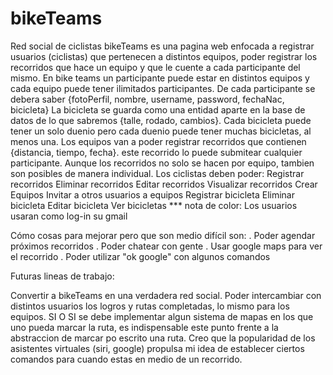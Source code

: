# bikeTeams

Red social de ciclistas
bikeTeams es una pagina web enfocada a registrar usuarios (ciclistas) que pertenecen a distintos equipos, poder registrar los recorridos que hace un equipo y que le cuente a cada participante del mismo. En bike teams un participante puede estar en distintos equipos y cada equipo puede tener ilimitados participantes. De cada participante se debera saber {fotoPerfil, nombre, username, password, fechaNac, bicicleta} La bicicleta se guarda como una entidad aparte en la base de datos de lo que sabremos {talle, rodado, cambios}. Cada bicicleta puede tener un solo duenio pero cada duenio puede tener muchas bicicletas, al menos una.
Los equipos van a poder registrar recorridos que contienen {distancia, tiempo, fecha}. este recorrido lo puede submitear cualquier participante. Aunque los recorridos no solo se hacen por equipo, tambien son posibles de manera individual.
Los ciclistas deben poder:
Registrar recorridos
Eliminar recorridos
Editar recorridos
Visualizar recorridos
Crear Equipos
Invitar a otros usuarios a equipos
Registrar bicicleta
Eliminar bicicleta
Editar bicicleta
Ver bicicletas
\*\*\* nota de color: Los usuarios usaran como log-in su gmail

Cómo cosas para mejorar pero que son medio difícil son:
. Poder agendar próximos recorridos
. Poder chatear con gente
. Usar google maps para ver el recorrido
. Poder utilizar "ok google" con algunos comandos

Futuras lineas de trabajo:

Convertir a bikeTeams en una verdadera red social. Poder intercambiar con distintos usuarios los logros y rutas completadas, lo mismo para los equipos.
SI O SI se debe implementar algun sistema de mapas en los que uno pueda marcar la ruta, es indispensable este punto frente a la abstraccion de marcar po escrito una ruta.
Creo que la popularidad de los asistentes virtuales (siri, google) propulsa mi idea de establecer ciertos comandos para cuando estas en medio de un recorrido.
